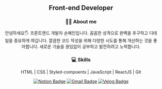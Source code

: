 <div align="center">
  
## Front-end Developer

### 👩‍💻️ About me
안녕하세요🖐️ 프론트엔드 개발자 손혜인입니다. 꼼꼼한 성격으로 완벽을 추구하고 디테일을 중요하게 여깁니다. 깔끔한 코드 작성을 위해 다양한 시도를 통해 개선하는 것을 좋아합니다.
새로운 기술을 끊임없이 공부하고 발전하려고 노력합니다.  

### 💻 Skills
HTML | CSS | Styled-compoents | JavaScript | ReactJS | Git 

[![Notion Badge](https://img.shields.io/badge/-Resume-000000?style=flat-square&logo=Notion&logoColor=white)](https://www.notion.so/Hyein-Son-7a163b4885134593acd1808bc8a341b3)
[![Gmail Badge](https://img.shields.io/badge/-Gmail-c14438?style=flat-square&logo=Gmail&logoColor=white&link=mailto:shl7683@gmail.com)](mailto:shl7683@gmail.com)
[![Velog Badge](https://img.shields.io/badge/-Blog-20C997?style=flat-square&logo=Velog&logoColor=white&l)](https://velog.io/@hyenees)

</div>
<!--
**hyenees/hyenees** is a ✨ _special_ ✨ repository because its `README.md` (this file) appears on your GitHub profile.

Here are some ideas to get you started:

- 🔭 I’m currently working on ...
- 🌱 I’m currently learning ...
- 👯 I’m looking to collaborate on ...
- 🤔 I’m looking for help with ...
- 💬 Ask me about ...
- 📫 How to reach me: ...
- 😄 Pronouns: ...
- ⚡ Fun fact: ...
-->

